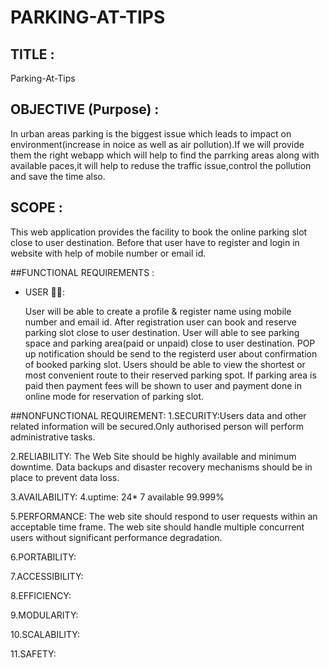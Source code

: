 # PARKING-AT-TIPS
## TITLE :
Parking-At-Tips
## OBJECTIVE (Purpose) :
In urban areas parking is the biggest issue which leads to impact on environment(increase in noice as well as air pollution).If we will provide them the right webapp which will help to find the parrking areas along with available paces,it will help to reduse the traffic issue,control the pollution and save the time also.


## SCOPE :
This web application provides the facility to book the online parking slot close to user destination. Before that user have to register and login in website with help of mobile number or email id.


##FUNCTIONAL REQUIREMENTS :
- USER 🙎‍♂️:

  User will be able to create a profile & register name using mobile number and email id.
  After registration user can book and reserve parking slot close to user destination.
  User will able to see parking space and parking area(paid or unpaid) close to user destination.
  POP up notification should be send to the registerd user about confirmation of booked parking slot.
  Users should be able to view the shortest or most convenient route to their reserved parking spot.
  If parking area is paid then payment fees will be shown to user and payment done in online mode for reservation of parking slot.

##NONFUNCTIONAL REQUIREMENT:
1.SECURITY:Users data and other related information will be secured.Only authorised person will perform administrative tasks.

2.RELIABILITY: The Web Site should be highly available and minimum downtime. Data backups and disaster recovery mechanisms should be in place to prevent data loss.

3.AVAILABILITY:
4.uptime: 24* 7 available 99.999%

5.PERFORMANCE: The web site should respond to user requests within an acceptable time frame. The web site should handle multiple concurrent users without significant performance degradation.

6.PORTABILITY:

7.ACCESSIBILITY:

8.EFFICIENCY:

9.MODULARITY:

10.SCALABILITY:

11.SAFETY:


